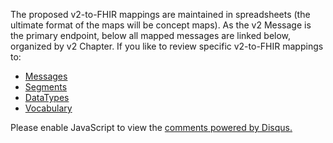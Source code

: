 The proposed v2-to-FHIR mappings are maintained in spreadsheets (the ultimate format of the maps will be concept maps). As the v2 Message is the primary endpoint, below all mapped messages are linked below, organized by v2 Chapter.  If you like to review specific v2-to-FHIR mappings to:

* [Messages](message_maps.html)
* [Segments](segment_maps.html)
* [DataTypes](datatype_maps.html)
* [Vocabulary](coding_system_maps.html)

<div id="disqus_thread"></div>
<script>
var disqus_config = function () {
this.page.url = "http://build.fhir.org.hl7/v2-to-fhir/branches/master/mapping_outputs.html"; // Replace PAGE_URL with your page's canonical URL variable
this.page.identifier = this.page.url.substring(this.page.url.lastIndexOf("/")+1, this.page.url.lastIndexOf(".")); // Replace PAGE_IDENTIFIER with your page's unique identifier variable
};
(function() { // DON'T EDIT BELOW THIS LINE
var d = document, s = d.createElement('script');
s.src = 'https://v2-to-fhir.disqus.com/embed.js';
s.setAttribute('data-timestamp', +new Date());
(d.head || d.body).appendChild(s);
})();
</script>
<noscript>Please enable JavaScript to view the <a href="https://disqus.com/?ref_noscript">comments powered by Disqus.</a></noscript>